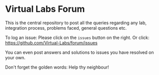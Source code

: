 # Virtual Labs Forum

This is the central repository to post all the queries regarding any lab, integration process, 
problems faced, general questions etc.

To log an issue: Please click on the `issues` button on the right. Or click: https://github.com/Virtual-Labs/forum/issues

You can even post answers and solutions to issues you have resolved on your own.

Don't forget the golden words: Help thy neighbour!

